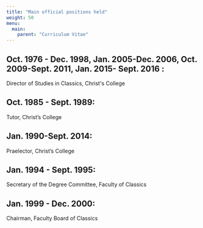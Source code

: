 ```yaml
---
title: "Main official positions held"
weight: 50
menu:
  main:
    parent: "Curriculum Vitae"
---
```


## Oct. 1976 - Dec. 1998, Jan. 2005-Dec. 2006, Oct. 2009-Sept. 2011, Jan. 2015- Sept. 2016 :
Director of Studies in Classics, Christ's College

## Oct. 1985 - Sept. 1989:
Tutor, Christ’s College

## Jan. 1990-Sept. 2014:
Praelector, Christ’s College

## Jan. 1994 - Sept. 1995:
Secretary of the Degree Committee, Faculty of Classics

## Jan. 1999 - Dec. 2000:
Chairman, Faculty Board of Classics